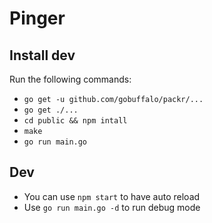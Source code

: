 # Pinger

## Install dev

Run the following commands:
- `go get -u github.com/gobuffalo/packr/...`
- `go get ./...`
- `cd public && npm intall`
- `make`
- `go run main.go`

## Dev
- You can use `npm start` to have auto reload
- Use `go run main.go -d` to run debug mode
